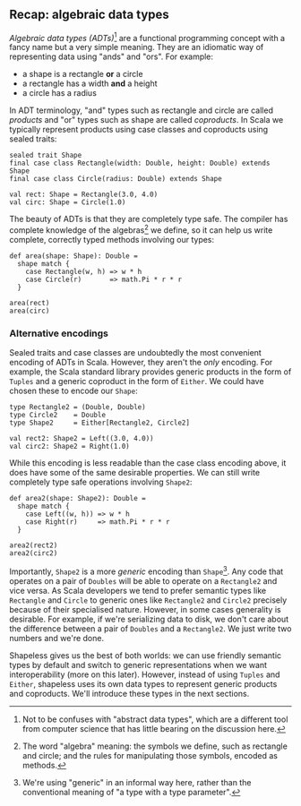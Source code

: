 ## Recap: algebraic data types

*Algebraic data types (ADTs)*[^adts]
are a functional programming concept
with a fancy name but a very simple meaning.
They are an idiomatic way of representing data
using "ands" and "ors". For example:

 - a shape is a rectangle **or** a circle
 - a rectangle has a width **and** a height
 - a circle has a radius

[^adts]: Not to be confuses with "abstract data types",
which are a different tool from computer science
that has little bearing on the discussion here.

In ADT terminology,
"and" types such as rectangle and circle are called *products*
and "or" types such as shape are called *coproducts*.
In Scala we typically represent products using
case classes and coproducts using sealed traits:

```tut:book:silent
sealed trait Shape
final case class Rectangle(width: Double, height: Double) extends Shape
final case class Circle(radius: Double) extends Shape

val rect: Shape = Rectangle(3.0, 4.0)
val circ: Shape = Circle(1.0)
```

The beauty of ADTs is that they are completely type safe.
The compiler has complete knowledge of the algebras[^algebra] we define,
so it can help us write complete,
correctly typed methods involving our types:

[^algebra]: The word "algebra" meaning: the symbols we define, such as rectangle and circle; and the rules for manipulating those symbols, encoded as methods.

```tut:book:silent
def area(shape: Shape): Double =
  shape match {
    case Rectangle(w, h) => w * h
    case Circle(r)       => math.Pi * r * r
  }
```

```tut:book
area(rect)
area(circ)
```

### Alternative encodings

Sealed traits and case classes are undoubtedly
the most convenient encoding of ADTs in Scala.
However, they aren't the *only* encoding.
For example, the Scala standard library provides
generic products in the form of `Tuples`
and a generic coproduct in the form of `Either`.
We could have chosen these to encode our `Shape`:

```tut:book:silent
type Rectangle2 = (Double, Double)
type Circle2    = Double
type Shape2     = Either[Rectangle2, Circle2]

val rect2: Shape2 = Left((3.0, 4.0))
val circ2: Shape2 = Right(1.0)
```

While this encoding is less readable than the case class encoding above,
it does have some of the same desirable properties.
We can still write completely type safe operations involving `Shape2`:

```tut:book:silent
def area2(shape: Shape2): Double =
  shape match {
    case Left((w, h)) => w * h
    case Right(r)     => math.Pi * r * r
  }
```

```tut:book
area2(rect2)
area2(circ2)
```

Importantly, `Shape2` is a more *generic* encoding than `Shape`[^generic].
Any code that operates on a pair of `Doubles`
will be able to operate on a `Rectangle2` and vice versa.
As Scala developers we tend to prefer
semantic types like `Rectangle` and `Circle`
to generic ones like `Rectangle2` and `Circle2`
precisely because of their specialised nature.
However, in some cases generality is desirable.
For example, if we're serializing data to disk,
we don't care about the difference
between a pair of `Doubles` and a `Rectangle2`.
We just write two numbers and we're done.

Shapeless gives us the best of both worlds:
we can use friendly semantic types by default
and switch to generic representations
when we want interoperability (more on this later).
However, instead of using `Tuples` and `Either`,
shapeless uses its own data types to represent
generic products and coproducts.
We'll introduce these types in the next sections.

[^generic]: We're using "generic" in an informal way here,
rather than the conventional meaning of
"a type with a type parameter".
